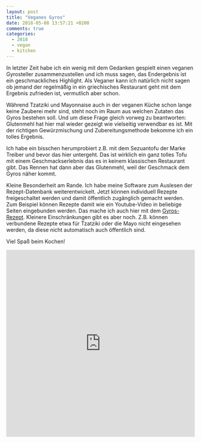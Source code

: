 ```yaml
---
layout: post
title: "Veganes Gyros"
date: 2018-05-08 13:57:21 +0200
comments: true
categories:
  - 2018
  - vegan
  - kitchen
---
```

In letzter Zeit habe ich ein wenig mit dem Gedanken gespielt einen
veganen Gyrosteller zusammenzustellen und ich muss sagen, das
Endergebnis ist ein geschmackliches Highlight. Als Veganer kann ich
natürlich nicht sagen ob jemand der regelmäßig in ein griechisches
Restaurant geht mit dem Ergebnis zufrieden ist, vermutlich aber schon.

Während Tzatziki und Mayonnaise auch in der veganen Küche schon lange
keine Zauberei mehr sind, steht noch im Raum aus welchen Zutaten das
Gyros bestehen soll. Und um diese Frage gleich vorweg zu beantworten:
Glutenmehl hat hier mal wieder gezeigt wie vielseitig verwendbar es
ist. Mit der richtigen Gewürzmischung und Zubereitungsmethode bekomme
ich ein tolles Ergebnis.

Ich habe ein bisschen herumprobiert z.B. mit dem Sezuantofu der Marke
Treiber und bevor das hier untergeht. Das ist wirklich ein ganz tolles
Tofu mit einem Geschmackserlebnis das es in keinem klassischen
Restaurant gibt. Das Rennen hat dann aber das Glutenmehl, weil der
Geschmack dem Gyros näher kommt.

Kleine Besonderheit am Rande. Ich habe meine Software zum Auslesen der
Rezept-Datenbank weiterentwickelt. Jetzt können individuell Rezepte
freigeschaltet werden und damit öffentlich zugänglich gemacht werden.
Zum Beispiel können Rezepte damit wie ein Youtube-Video in beliebige
Seiten eingebunden werden. Das mache ich auch hier mit dem
[Gyros-Rezept][gyros]. Kleinere Einschränkungen gibt es aber noch.
Z.B. können verbundene Rezepte etwa für Tzatziki oder die Mayo nicht
eingesehen werden, da diese nicht automatisch auch öffentlich sind.

Viel Spaß beim Kochen!

<iframe
  style='width:100%;height:500px;'
  src='https://vkitchen.herokuapp.com/recipes/132/embedded'
  frameborder='0'
  >
</iframe>

[gyros]: https://vkitchen.herokuapp.com/recipes/132/embedded
